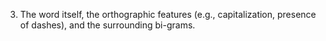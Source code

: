 3. The word itself, the orthographic features (e.g., capitalization, presence of dashes), and the surrounding bi-grams.
